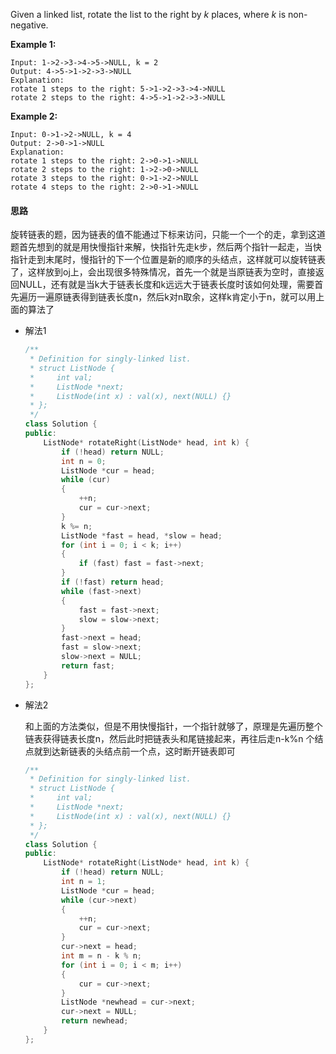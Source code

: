 Given a linked list, rotate the list to the right by *k* places, where *k* is non-negative.

**Example 1:**

```
Input: 1->2->3->4->5->NULL, k = 2
Output: 4->5->1->2->3->NULL
Explanation:
rotate 1 steps to the right: 5->1->2->3->4->NULL
rotate 2 steps to the right: 4->5->1->2->3->NULL
```

**Example 2:**

```
Input: 0->1->2->NULL, k = 4
Output: 2->0->1->NULL
Explanation:
rotate 1 steps to the right: 2->0->1->NULL
rotate 2 steps to the right: 1->2->0->NULL
rotate 3 steps to the right: 0->1->2->NULL
rotate 4 steps to the right: 2->0->1->NULL
```

#### 思路

旋转链表的题，因为链表的值不能通过下标来访问，只能一个一个的走，拿到这道题首先想到的就是用快慢指针来解，快指针先走k步，然后两个指针一起走，当快指针走到末尾时，慢指针的下一个位置是新的顺序的头结点，这样就可以旋转链表了，这样放到oj上，会出现很多特殊情况，首先一个就是当原链表为空时，直接返回NULL，还有就是当k大于链表长度和k远远大于链表长度时该如何处理，需要首先遍历一遍原链表得到链表长度n，然后k对n取余，这样k肯定小于n，就可以用上面的算法了

- 解法1

  ```c++
  /**
   * Definition for singly-linked list.
   * struct ListNode {
   *     int val;
   *     ListNode *next;
   *     ListNode(int x) : val(x), next(NULL) {}
   * };
   */
  class Solution {
  public:
      ListNode* rotateRight(ListNode* head, int k) {
          if (!head) return NULL;
          int n = 0;
          ListNode *cur = head;
          while (cur)
          {
              ++n;
              cur = cur->next;
          }
          k %= n;
          ListNode *fast = head, *slow = head;
          for (int i = 0; i < k; i++)
          {
              if (fast) fast = fast->next;
          }
          if (!fast) return head;
          while (fast->next)
          {
              fast = fast->next;
              slow = slow->next;
          }
          fast->next = head;
          fast = slow->next;
          slow->next = NULL;
          return fast;
      }
  };
  ```

- 解法2

  和上面的方法类似，但是不用快慢指针，一个指针就够了，原理是先遍历整个链表获得链表长度n，然后此时把链表头和尾链接起来，再往后走n-k%n 个结点就到达新链表的头结点前一个点，这时断开链表即可

  ```C++
  /**
   * Definition for singly-linked list.
   * struct ListNode {
   *     int val;
   *     ListNode *next;
   *     ListNode(int x) : val(x), next(NULL) {}
   * };
   */
  class Solution {
  public:
      ListNode* rotateRight(ListNode* head, int k) {
          if (!head) return NULL;
          int n = 1;
          ListNode *cur = head;
          while (cur->next)
          {
              ++n;
              cur = cur->next;
          }
          cur->next = head;
          int m = n - k % n;
          for (int i = 0; i < m; i++)
          {
              cur = cur->next;
          }
          ListNode *newhead = cur->next;
          cur->next = NULL;
          return newhead;
      }
  };
  ```
